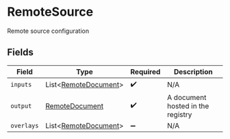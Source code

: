 # RemoteSource

Remote source configuration


## Fields

| Field                                                          | Type                                                           | Required                                                       | Description                                                    |
| -------------------------------------------------------------- | -------------------------------------------------------------- | -------------------------------------------------------------- | -------------------------------------------------------------- |
| `inputs`                                                       | List\<[RemoteDocument](../../models/shared/RemoteDocument.md)> | :heavy_check_mark:                                             | N/A                                                            |
| `output`                                                       | [RemoteDocument](../../models/shared/RemoteDocument.md)        | :heavy_check_mark:                                             | A document hosted in the registry                              |
| `overlays`                                                     | List\<[RemoteDocument](../../models/shared/RemoteDocument.md)> | :heavy_minus_sign:                                             | N/A                                                            |